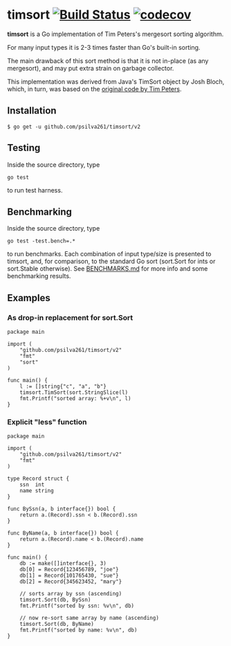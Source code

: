 # timsort [![Build Status](https://api.travis-ci.com/psilva261/timsort.svg?branch=master)](https://travis-ci.com/psilva261/timsort) [![codecov](https://codecov.io/gh/psilva261/timsort/branch/master/graph/badge.svg)](https://codecov.io/gh/psilva261/timsort)

**timsort** is a Go implementation of Tim Peters's mergesort
sorting algorithm.

For many input types it is 2-3 times faster than Go's built-in sorting.

The main drawback of this sort method is that it is not in-place (as any
mergesort), and may put extra strain on garbage collector.

This implementation was derived from Java's TimSort object by Josh Bloch,
which, in turn, was based on the [original code by Tim Peters][listsort].

## Installation

	$ go get -u github.com/psilva261/timsort/v2

## Testing

Inside the source directory, type

	go test

to run test harness.

## Benchmarking

Inside the source directory, type

	go test -test.bench=.*

to run benchmarks. Each combination of input type/size is presented to timsort,
and, for comparison, to the standard Go sort (sort.Sort for ints or sort.Stable otherwise).
See [BENCHMARKS.md][BENCHMARKS.md] for more info and some benchmarking results.

## Examples

### As drop-in replacement for sort.Sort

    package main

    import (
		"github.com/psilva261/timsort/v2"
		"fmt"
		"sort"
    )

    func main() {
		l := []string{"c", "a", "b"}
		timsort.TimSort(sort.StringSlice(l)
		fmt.Printf("sorted array: %+v\n", l)
    }

### Explicit "less" function

	package main

	import (
		"github.com/psilva261/timsort/v2"
		"fmt"
	)

	type Record struct {
		ssn  int
		name string
	}

	func BySsn(a, b interface{}) bool {
		return a.(Record).ssn < b.(Record).ssn
	}

	func ByName(a, b interface{}) bool {
		return a.(Record).name < b.(Record).name
	}

	func main() {
		db := make([]interface{}, 3)
		db[0] = Record{123456789, "joe"}
		db[1] = Record{101765430, "sue"}
		db[2] = Record{345623452, "mary"}

		// sorts array by ssn (ascending)
		timsort.Sort(db, BySsn)
		fmt.Printf("sorted by ssn: %v\n", db)

		// now re-sort same array by name (ascending)
		timsort.Sort(db, ByName)
		fmt.Printf("sorted by name: %v\n", db)
	}

[listsort]: http://svn.python.org/projects/python/trunk/Objects/listsort.txt
[BENCHMARKS.md]: http://github.com/psilva261/timsort/blob/master/BENCHMARKS.md
